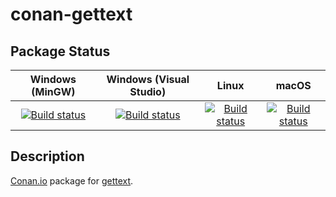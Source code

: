 # conan-gettext

## Package Status

| Windows (MinGW) | Windows (Visual Studio) | Linux | macOS |
|:---------------:|:-----------------------:|:-----:|:-----:|
|[![Build status](https://ci.appveyor.com/api/projects/status/0t40xa5o4qcdso7e/branch/testing%2F0.20.1?svg=true)](https://ci.appveyor.com/project/SpaceIm/conan-gettext)|[![Build status](https://github.com/SpaceIm/conan-gettext/workflows/.github/workflows/windows.yml/badge.svg?branch=testing%2F0.20.1)](https://github.com/SpaceIm/conan-gettext/actions/workflows/windows.yml?query=branch%3Atesting%2F0.20.1)|[![Build status](https://github.com/SpaceIm/conan-gettext/workflows/.github/workflows/linux.yml/badge.svg?branch=testing%2F0.20.1)](https://github.com/SpaceIm/conan-gettext/actions/workflows/linux.yml?query=branch%3Atesting%2F0.20.1)|[![Build status](https://github.com/SpaceIm/conan-gettext/workflows/.github/workflows/macos.yml/badge.svg?branch=testing%2F0.20.1)](https://github.com/SpaceIm/conan-gettext/actions/workflows/macos.yml?query=branch%3Atesting%2F0.20.1)|

## Description

[Conan.io](https://conan.io) package for [gettext](https://www.gnu.org/software/gettext).
